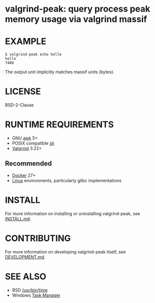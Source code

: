 # valgrind-peak: query process peak memory usage via valgrind massif

# EXAMPLE

```console
$ valgrind-peak echo hello
hello
7400
```

The output unit implicitly matches massif units (bytes).

# LICENSE

BSD-2-Clause

# RUNTIME REQUIREMENTS

* GNU [awk](https://www.gnu.org/software/gawk/) 5+
* POSIX compatible [sh](https://pubs.opengroup.org/onlinepubs/9699919799/utilities/sh.html)
* [Valgrind](https://valgrind.org/) 3.22+

## Recommended

* [Docker](https://www.docker.com/) 27+
* [Linux](https://www.linux.org/) environments, particularly glibc implementations

# INSTALL

For more information on installing or uninstalling valgrind-peak, see [INSTALL.md](INSTALL.md).

# CONTRIBUTING

For more information on developing valgrind-peak itself, see [DEVELOPMENT.md](DEVELOPMENT.md).

# SEE ALSO

* BSD [/usr/bin/time](https://man.freebsd.org/cgi/man.cgi?query=time)
* Windows [Task Manager](https://learn.microsoft.com/en-us/shows/inside/task-manager)
